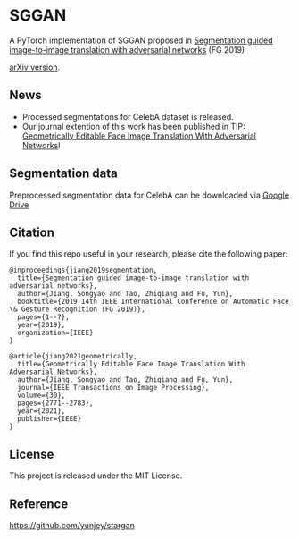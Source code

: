 # SGGAN
A PyTorch implementation of SGGAN proposed in [Segmentation guided image-to-image translation with adversarial networks](https://ieeexplore.ieee.org/document/8756542) (FG 2019) 

[arXiv version](https://arxiv.org/abs/1901.01569).

## News
* Processed segmentations for CelebA dataset is released.
* Our journal extention of this work has been published in TIP: [Geometrically Editable Face Image Translation With Adversarial Networks](https://ieeexplore.ieee.org/document/9336328)l

## Segmentation data
Preprocessed segmentation data for CelebA can be downloaded via [Google Drive](https://drive.google.com/file/d/1K496cZAlssIvrbW8ygzivYobWvQuAaGM/view?usp=sharing)

## Citation
If you find this repo useful in your research, please cite the following paper:
```
@inproceedings{jiang2019segmentation,
  title={Segmentation guided image-to-image translation with adversarial networks},
  author={Jiang, Songyao and Tao, Zhiqiang and Fu, Yun},
  booktitle={2019 14th IEEE International Conference on Automatic Face \& Gesture Recognition (FG 2019)},
  pages={1--7},
  year={2019},
  organization={IEEE}
}

@article{jiang2021geometrically,
  title={Geometrically Editable Face Image Translation With Adversarial Networks},
  author={Jiang, Songyao and Tao, Zhiqiang and Fu, Yun},
  journal={IEEE Transactions on Image Processing},
  volume={30},
  pages={2771--2783},
  year={2021},
  publisher={IEEE}
}
```

## License
This project is released under the MIT License.

## Reference
https://github.com/yunjey/stargan
